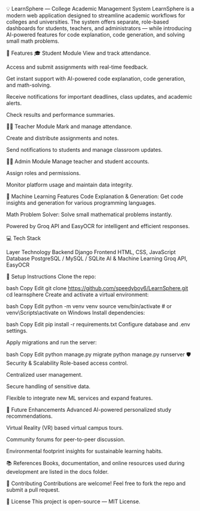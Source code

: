 💡 LearnSphere — College Academic Management System
LearnSphere is a modern web application designed to streamline academic workflows for colleges and universities. The system offers separate, role-based dashboards for students, teachers, and administrators — while introducing AI-powered features for code explanation, code generation, and solving small math problems.

🚀 Features
🎓 Student Module
View and track attendance.

Access and submit assignments with real-time feedback.

Get instant support with AI-powered code explanation, code generation, and math-solving.

Receive notifications for important deadlines, class updates, and academic alerts.

Check results and performance summaries.

👨‍🏫 Teacher Module
Mark and manage attendance.

Create and distribute assignments and notes.

Send notifications to students and manage classroom updates.

🧑‍💼 Admin Module
Manage teacher and student accounts.

Assign roles and permissions.

Monitor platform usage and maintain data integrity.

🤖 Machine Learning Features
Code Explanation & Generation: Get code insights and generation for various programming languages.

Math Problem Solver: Solve small mathematical problems instantly.

Powered by Groq API and EasyOCR for intelligent and efficient responses.

💻 Tech Stack

Layer	Technology
Backend	Django
Frontend	HTML, CSS, JavaScript
Database	PostgreSQL / MySQL / SQLite
AI & Machine Learning	Groq API, EasyOCR

🔧 Setup Instructions
Clone the repo:

bash
Copy
Edit
git clone https://github.com/speedyboy6/LearnSphere.git
cd learnsphere
Create and activate a virtual environment:

bash
Copy
Edit
python -m venv venv
source venv/bin/activate  # or venv\Scripts\activate on Windows
Install dependencies:

bash
Copy
Edit
pip install -r requirements.txt
Configure database and .env settings.

Apply migrations and run the server:

bash
Copy
Edit
python manage.py migrate
python manage.py runserver
🛡️ Security & Scalability
Role-based access control.

Centralized user management.

Secure handling of sensitive data.

Flexible to integrate new ML services and expand features.

🌱 Future Enhancements
Advanced AI-powered personalized study recommendations.

Virtual Reality (VR) based virtual campus tours.

Community forums for peer-to-peer discussion.

Environmental footprint insights for sustainable learning habits.

📚 References
Books, documentation, and online resources used during development are listed in the docs folder.

🤝 Contributing
Contributions are welcome! Feel free to fork the repo and submit a pull request.

📢 License
This project is open-source — MIT License.
